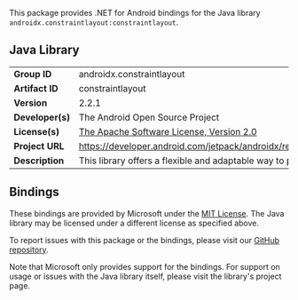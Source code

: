 This package provides .NET for Android bindings for the Java library `androidx.constraintlayout:constraintlayout`.

## Java Library

| | |
|-|-|
| **Group ID** | androidx.constraintlayout |
| **Artifact ID** | constraintlayout |
| **Version** | 2.2.1 |
| **Developer(s)** | The Android Open Source Project |
| **License(s)** | [The Apache Software License, Version 2.0](http://www.apache.org/licenses/LICENSE-2.0.txt) |
| **Project URL** | https://developer.android.com/jetpack/androidx/releases/constraintlayout#2.2.1 |
| **Description** | This library offers a flexible and adaptable way to position and animate widgets |

## Bindings

These bindings are provided by Microsoft under the [MIT License](https://opensource.org/licenses/MIT). The Java
library may be licensed under a different license as specified above.

To report issues with this package or the bindings, please visit our [GitHub repository](https://aka.ms/android-libraries).

Note that Microsoft only provides support for the bindings. For support on
usage or issues with the Java library itself, please visit the library's project page.
